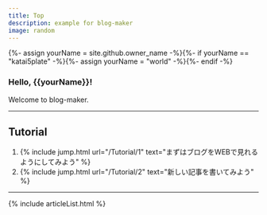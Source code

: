 ```yaml
---
title: Top
description: example for blog-maker
image: random
---
```

{%- assign yourName = site.github.owner_name -%}{%- if yourName == "katai5plate" -%}{%- assign yourName = "world" -%}{%- endif -%}

### Hello, {{yourName}}!
Welcome to blog-maker.

---

## Tutorial
1. {% include jump.html url="/Tutorial/1" text="まずはブログをWEBで見れるようにしてみよう" %}
2. {% include jump.html url="/Tutorial/2" text="新しい記事を書いてみよう" %}

---

{% include articleList.html %}

